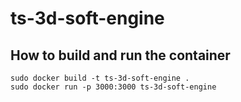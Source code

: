 # ts-3d-soft-engine
## How to build and run the container

```
sudo docker build -t ts-3d-soft-engine .
sudo docker run -p 3000:3000 ts-3d-soft-engine
```
```
```
